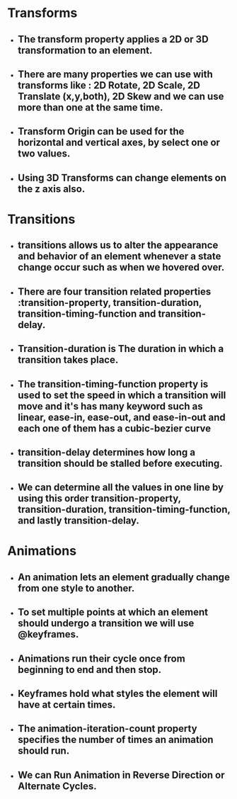 # Transforms
- ## The transform property applies a 2D or 3D transformation to an element.
- ## There are many properties we can use with transforms like : 2D Rotate, 2D Scale, 2D Translate (x,y,both), 2D Skew and we can use more than one at the same time.
- ## Transform Origin can be used for the horizontal and vertical axes, by select one or two values.
- ## Using 3D Transforms can change elements on the z axis also.
# Transitions
- ## transitions allows us to alter the appearance and behavior of an element whenever a state change occur such as when we hovered over.
- ## There are four transition related properties :transition-property, transition-duration, transition-timing-function and transition-delay.
- ## Transition-duration is The duration in which a transition takes place.
- ## The transition-timing-function property is used to set the speed in which a transition will move and it's has many keyword such as linear, ease-in, ease-out, and ease-in-out and each one of them has a cubic-bezier curve
- ## transition-delay determines how long a transition should be stalled before executing.
- ## We can determine all the values in one line by using this order transition-property, transition-duration, transition-timing-function, and lastly transition-delay.
# Animations
- ## An animation lets an element gradually change from one style to another.
- ## To set multiple points at which an element should undergo a transition we will use @keyframes.
- ## Animations run their cycle once from beginning to end and then stop.
- ## Keyframes hold what styles the element will have at certain times.
- ## The animation-iteration-count property specifies the number of times an animation should run.
- ## We can Run Animation in Reverse Direction or Alternate Cycles.




